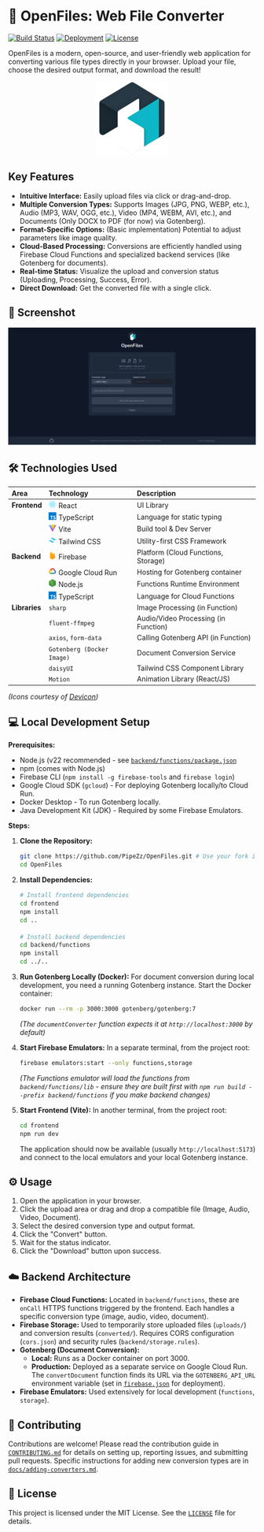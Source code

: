# 📂 OpenFiles: Web File Converter

[![Build Status](https://img.shields.io/badge/build-passing-brightgreen?style=flat-square)]()
[![Deployment](https://img.shields.io/badge/deploy-Firebase-orange?style=flat-square)](https://openfilesconv.web.app)
[![License](https://img.shields.io/badge/license-MIT-lightgrey?style=flat-square)](LICENSE)

OpenFiles is a modern, open-source, and user-friendly web application for converting various file types directly in your browser. Upload your file, choose the desired output format, and download the result!

<p align="center">
  <img src="/logo.svg" alt="OpenFiles Logo" width="150"/> 
</p>

## Key Features

- **Intuitive Interface:** Easily upload files via click or drag-and-drop.
- **Multiple Conversion Types:** Supports Images (JPG, PNG, WEBP, etc.), Audio (MP3, WAV, OGG, etc.), Video (MP4, WEBM, AVI, etc.), and Documents (Only DOCX to PDF (for now) via Gotenberg).
- **Format-Specific Options:** (Basic implementation) Potential to adjust parameters like image quality.
- **Cloud-Based Processing:** Conversions are efficiently handled using Firebase Cloud Functions and specialized backend services (like Gotenberg for documents).
- **Real-time Status:** Visualize the upload and conversion status (Uploading, Processing, Success, Error).
- **Direct Download:** Get the converted file with a single click.

## 📸 Screenshot

![Screenshot](docs/screenshot.png)

## 🛠️ Technologies Used

| Area          | Technology                                                                                                                                                                                     | Description                          |
| :------------ | :--------------------------------------------------------------------------------------------------------------------------------------------------------------------------------------------- | :----------------------------------- |
| **Frontend**  | <img src="https://raw.githubusercontent.com/devicons/devicon/master/icons/react/react-original.svg" alt="React" width="16"/> React                                                             | UI Library                           |
|               | <img src="https://raw.githubusercontent.com/devicons/devicon/master/icons/typescript/typescript-original.svg" alt="TypeScript" width="16"/> TypeScript                                         | Language for static typing           |
|               | <img src="https://raw.githubusercontent.com/devicons/devicon/master/icons/vitejs/vitejs-original.svg" alt="Vite" width="16"/> Vite                                                             | Build tool & Dev Server              |
|               | <img src="https://raw.githubusercontent.com/devicons/devicon/ca28c779441053191ff11710fe24a9e6c23690d6/icons/tailwindcss/tailwindcss-original.svg" alt="Tailwind CSS" width="16"/> Tailwind CSS | Utility-first CSS Framework          |
| **Backend**   | <img src="https://raw.githubusercontent.com/devicons/devicon/master/icons/firebase/firebase-plain.svg" alt="Firebase" width="16"/> Firebase                                                    | Platform (Cloud Functions, Storage)  |
|               | <img src="https://raw.githubusercontent.com/devicons/devicon/master/icons/googlecloud/googlecloud-original.svg" alt="Google Cloud" width="16"/> Google Cloud Run                               | Hosting for Gotenberg container      |
|               | <img src="https://raw.githubusercontent.com/devicons/devicon/master/icons/nodejs/nodejs-original.svg" alt="Node.js" width="16"/> Node.js                                                       | Functions Runtime Environment        |
|               | <img src="https://raw.githubusercontent.com/devicons/devicon/master/icons/typescript/typescript-original.svg" alt="TypeScript" width="16"/> TypeScript                                         | Language for Cloud Functions         |
| **Libraries** | `sharp`                                                                                                                                                                                        | Image Processing (in Function)       |
|               | `fluent-ffmpeg`                                                                                                                                                                                | Audio/Video Processing (in Function) |
|               | `axios`, `form-data`                                                                                                                                                                           | Calling Gotenberg API (in Function)  |
|               | `Gotenberg (Docker Image)`                                                                                                                                                                     | Document Conversion Service          |
|               | `daisyUI`                                                                                                                                                                                      | Tailwind CSS Component Library       |
|               | `Motion`                                                                                                                                                                                       | Animation Library (React/JS)         |

_(Icons courtesy of [Devicon](https://devicon.dev/))_

## 💻 Local Development Setup

**Prerequisites:**

- Node.js (v22 recommended - see [`backend/functions/package.json`](backend/functions/package.json)
- npm (comes with Node.js)
- Firebase CLI (`npm install -g firebase-tools` and `firebase login`)
- Google Cloud SDK (`gcloud`) - For deploying Gotenberg locally/to Cloud Run.
- Docker Desktop - To run Gotenberg locally.
- Java Development Kit (JDK) - Required by some Firebase Emulators.

**Steps:**

1.  **Clone the Repository:**

    ```bash
    git clone https://github.com/PipeZz/OpenFiles.git # Use your fork if contributing
    cd OpenFiles
    ```

2.  **Install Dependencies:**

    ```bash
    # Install frontend dependencies
    cd frontend
    npm install
    cd ..

    # Install backend dependencies
    cd backend/functions
    npm install
    cd ../..
    ```

3.  **Run Gotenberg Locally (Docker):**
    For document conversion during local development, you need a running Gotenberg instance. Start the Docker container:

    ```bash
    docker run --rm -p 3000:3000 gotenberg/gotenberg:7
    ```

    _(The `documentConverter` function expects it at `http://localhost:3000` by default)_

4.  **Start Firebase Emulators:**
    In a separate terminal, from the project root:

    ```bash
    firebase emulators:start --only functions,storage
    ```

    _(The Functions emulator will load the functions from `backend/functions/lib` - ensure they are built first with `npm run build --prefix backend/functions` if you make backend changes)_

5.  **Start Frontend (Vite):**
    In another terminal, from the project root:

    ```bash
    cd frontend
    npm run dev
    ```

    The application should now be available (usually `http://localhost:5173`) and connect to the local emulators and your local Gotenberg instance.

## ⚙️ Usage

1.  Open the application in your browser.
2.  Click the upload area or drag and drop a compatible file (Image, Audio, Video, Document).
3.  Select the desired conversion type and output format.
4.  Click the "Convert" button.
5.  Wait for the status indicator.
6.  Click the "Download" button upon success.

## ☁️ Backend Architecture

- **Firebase Cloud Functions:** Located in `backend/functions`, these are `onCall` HTTPS functions triggered by the frontend. Each handles a specific conversion type (image, audio, video, document).
- **Firebase Storage:** Used to temporarily store uploaded files (`uploads/`) and conversion results (`converted/`). Requires CORS configuration (`cors.json`) and security rules (`backend/storage.rules`).
- **Gotenberg (Document Conversion):**
  - **Local:** Runs as a Docker container on port 3000.
  - **Production:** Deployed as a separate service on Google Cloud Run. The `convertDocument` function finds its URL via the `GOTENBERG_API_URL` environment variable (set in [`firebase.json`](firebase.json) for deployment).
- **Firebase Emulators:** Used extensively for local development (`functions`, `storage`).

## 🤝 Contributing

Contributions are welcome! Please read the contribution guide in [`CONTRIBUTING.md`](CONTRIBUTING.md) for details on setting up, reporting issues, and submitting pull requests. Specific instructions for adding new conversion types are in [`docs/adding-converters.md`](mdc:docs/adding-converters.md).

## 📄 License

This project is licensed under the MIT License. See the [`LICENSE`](LICENSE) file for details.
